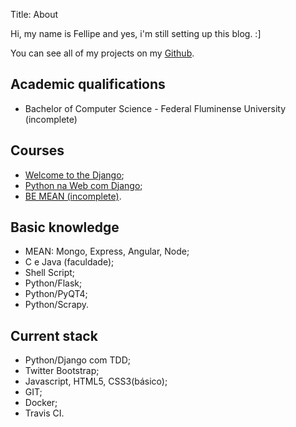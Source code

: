 Title: About

Hi, my name is Fellipe and yes, i'm still setting up this blog. :]

You can see all of my projects on my [Github](https://github.com/delete).

## Academic qualifications

* Bachelor of Computer Science - Federal Fluminense University (incomplete)


## Courses

* [Welcome to the Django](http://welcometothedjango.com.br/);
* [Python na Web com Django](https://www.udemy.com/python-3-na-web-com-django-basico-intermediario/);
* [BE MEAN (incomplete)](http://bemean.com.br/videos/#introduction).


## Basic knowledge

* MEAN: Mongo, Express, Angular, Node;
* C e Java (faculdade);
* Shell Script;
* Python/Flask;
* Python/PyQT4;
* Python/Scrapy.


## Current stack 

* Python/Django com TDD;
* Twitter Bootstrap;
* Javascript, HTML5, CSS3(básico);
* GIT;
* Docker;
* Travis CI.